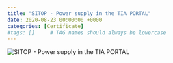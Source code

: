 ```yaml
---
title: "SITOP - Power supply in the TIA PORTAL"
date: 2020-08-23 00:00:00 +0000
categories: [Certificate]
#tags: []     # TAG names should always be lowercase
---
```



![SITOP - Power supply in the TIA PORTAL](../../Certs/In_DB_lc.robots.LCPDFCertificateGenerationProductRobot_QA582LI-1.png "SITOP - Power supply in the TIA PORTAL")